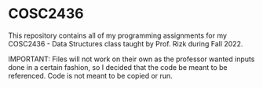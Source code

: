 # COSC2436
This repository contains all of my programming assignments for my COSC2436 - Data Structures
class taught by Prof. Rizk during Fall 2022.

IMPORTANT: Files will not work on their own as the professor wanted inputs done in a certain fashion, so I decided that the code be meant to be referenced. Code is not meant to be copied or run.
